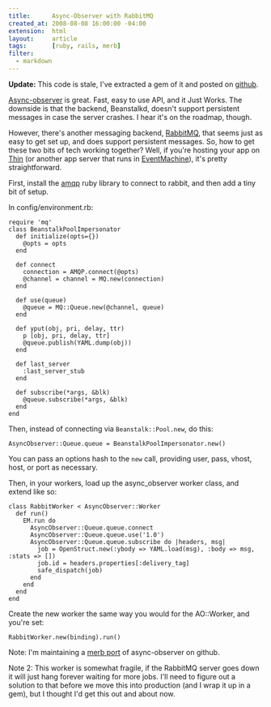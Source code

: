 ```yaml
--- 
title:      Async-Observer with RabbitMQ
created_at: 2008-08-08 16:00:00 -04:00
extension:  html
layout:     article
tags:       [ruby, rails, merb]
filter:
  - markdown
--- 
```

**Update:** This code is stale, I've extracted a gem of it and posted on [github](http://github.com/jamie/async-observer-amqp).

[Async-observer][] is great.  Fast, easy to use API, and it Just Works.  The downside is that the backend, Beanstalkd, doesn't support persistent messages in case the server crashes.  I hear it's on the roadmap, though.

However, there's another messaging backend, [RabbitMQ][], that seems just as easy to get set up, and does support persistent messages.  So, how to get these two bits of tech working together?  Well, if you're hosting your app on [Thin][] (or another app server that runs in [EventMachine][]), it's pretty straightforward.

First, install the [amqp][] ruby library to connect to rabbit, and then add a tiny bit of setup.

[Async-observer]: http://github.com/kr/async-observer/tree
[RabbitMQ]: http://www.rabbitmq.com/
[Thin]: http://code.macournoyer.com/thin/
[EventMachine]: http://rubyeventmachine.com/
[amqp]: http://github.com/tmm1/amqp

In config/environment.rb:

    require 'mq'
    class BeanstalkPoolImpersonator
      def initialize(opts={})
        @opts = opts
      end
      
      def connect
        connection = AMQP.connect(@opts)
        @channel = channel = MQ.new(connection)
      end
      
      def use(queue)
        @queue = MQ::Queue.new(@channel, queue)
      end
      
      def yput(obj, pri, delay, ttr)
        p [obj, pri, delay, ttr]
        @queue.publish(YAML.dump(obj))
      end
      
      def last_server
        :last_server_stub
      end
      
      def subscribe(*args, &blk)
        @queue.subscribe(*args, &blk)
      end
    end

Then, instead of connecting via `Beanstalk::Pool.new`, do this:

    AsyncObserver::Queue.queue = BeanstalkPoolImpersonator.new()

You can pass an options hash to the `new` call, providing user, pass, vhost, host, or port as necessary.

Then, in your workers, load up the async_observer worker class, and extend like so:

    class RabbitWorker < AsyncObserver::Worker
      def run()
        EM.run do
          AsyncObserver::Queue.queue.connect
          AsyncObserver::Queue.queue.use('1.0')
          AsyncObserver::Queue.queue.subscribe do |headers, msg|
            job = OpenStruct.new(:ybody => YAML.load(msg), :body => msg, :stats => [])
            job.id = headers.properties[:delivery_tag]
            safe_dispatch(job)
          end
        end
      end
    end

Create the new worker the same way you would for the AO::Worker, and you're set:

    RabbitWorker.new(binding).run()

Note: I'm maintaining a [merb port][] of async-observer on github.

[merb port]: https://github.com/jamie/async-observer

Note 2: This worker is somewhat fragile, if the RabbitMQ server goes down it will just hang forever waiting for more jobs.  I'll need to figure out a solution to that before we move this into production (and I wrap it up in a gem), but I thought I'd get this out and about now.
